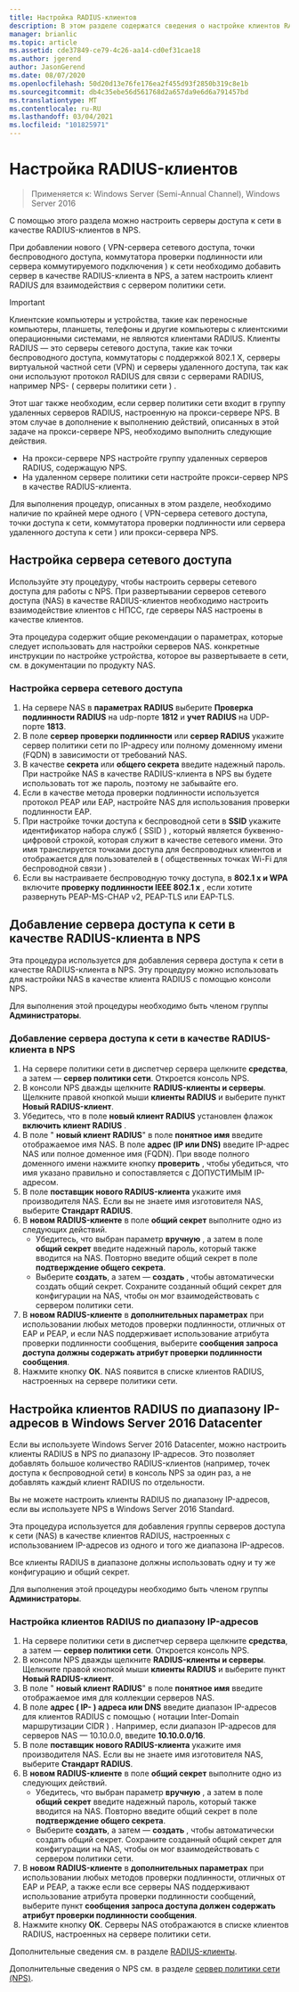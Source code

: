 ```yaml
---
title: Настройка RADIUS-клиентов
description: В этом разделе содержатся сведения о настройке клиентов RADIUS для сервера политики сети в Windows Server 2016.
manager: brianlic
ms.topic: article
ms.assetid: cde37849-ce79-4c26-aa14-cd0ef31cae18
ms.author: jgerend
author: JasonGerend
ms.date: 08/07/2020
ms.openlocfilehash: 50d20d13e76fe176ea2f455d93f2850b319c8e1b
ms.sourcegitcommit: db4c35ebe56d561768d2a657da9e6d6a791457bd
ms.translationtype: MT
ms.contentlocale: ru-RU
ms.lasthandoff: 03/04/2021
ms.locfileid: "101825971"
---
```

# <a name="configure-radius-clients"></a>Настройка RADIUS-клиентов

>Применяется к: Windows Server (Semi-Annual Channel), Windows Server 2016

С помощью этого раздела можно настроить серверы доступа к сети в качестве RADIUS-клиентов в NPS.

При добавлении нового \( VPN-сервера сетевого доступа, точки беспроводного доступа, коммутатора проверки подлинности или сервера коммутируемого подключения \) к сети необходимо добавить сервер в качестве RADIUS-клиента в NPS, а затем настроить клиент RADIUS для взаимодействия с сервером политики сети.

>[!IMPORTANT]
>Клиентские компьютеры и устройства, такие как переносные компьютеры, планшеты, телефоны и другие компьютеры с клиентскими операционными системами, не являются клиентами RADIUS. Клиенты RADIUS — это серверы сетевого доступа, такие как точки беспроводного доступа, коммутаторы с поддержкой 802.1 X, серверы виртуальной частной сети (VPN) и серверы удаленного доступа, так как они используют протокол RADIUS для связи с серверами RADIUS, например NPS- \( серверы политики сети \) .

Этот шаг также необходим, если сервер политики сети входит в группу удаленных серверов RADIUS, настроенную на прокси-сервере NPS. В этом случае в дополнение к выполнению действий, описанных в этой задаче на прокси-сервере NPS, необходимо выполнить следующие действия.

- На прокси-сервере NPS настройте группу удаленных серверов RADIUS, содержащую NPS.
- На удаленном сервере политики сети настройте прокси-сервер NPS в качестве RADIUS-клиента.

Для выполнения процедур, описанных в этом разделе, необходимо наличие по крайней мере одного \( VPN-сервера сетевого доступа, точки доступа к сети, коммутатора проверки подлинности или сервера удаленного доступа к сети \) или прокси-сервера NPS.

## <a name="configure-the-network-access-server"></a>Настройка сервера сетевого доступа

Используйте эту процедуру, чтобы настроить серверы сетевого доступа для работы с NPS. При развертывании серверов сетевого доступа (NAS) в качестве RADIUS-клиентов необходимо настроить взаимодействие клиентов с НПСС, где серверы NAS настроены в качестве клиентов.

Эта процедура содержит общие рекомендации о параметрах, которые следует использовать для настройки серверов NAS. конкретные инструкции по настройке устройства, которое вы развертываете в сети, см. в документации по продукту NAS.

### <a name="to-configure-the-network-access-server"></a>Настройка сервера сетевого доступа

1. На сервере NAS в **параметрах RADIUS** выберите **Проверка подлинности RADIUS** на udp-порте **1812** и **учет RADIUS** на UDP-порте **1813**.
2. В поле **сервер проверки подлинности** или **сервер RADIUS** укажите сервер политики сети по IP-адресу или полному доменному имени (FQDN) в зависимости от требований NAS.
3. В качестве **секрета** или **общего секрета** введите надежный пароль. При настройке NAS в качестве RADIUS-клиента в NPS вы будете использовать тот же пароль, поэтому не забывайте его.
4. Если в качестве метода проверки подлинности используется протокол PEAP или EAP, настройте NAS для использования проверки подлинности EAP.
5. При настройке точки доступа к беспроводной сети в **SSID** укажите идентификатор набора служб \( SSID \) , который является буквенно-цифровой строкой, которая служит в качестве сетевого имени. Это имя транслируется точками доступа для беспроводных клиентов и отображается для пользователей в \( общественных точках Wi-Fi для беспроводной связи \) .
6. Если вы настраиваете беспроводную точку доступа, в **802.1 x и WPA** включите **проверку подлинности IEEE 802.1 x** , если хотите развернуть PEAP-MS-CHAP v2, PEAP-TLS или EAP-TLS.

## <a name="add-the-network-access-server-as-a-radius-client-in-nps"></a>Добавление сервера доступа к сети в качестве RADIUS-клиента в NPS

Эта процедура используется для добавления сервера доступа к сети в качестве RADIUS-клиента в NPS. Эту процедуру можно использовать для настройки NAS в качестве клиента RADIUS с помощью консоли NPS.

Для выполнения этой процедуры необходимо быть членом группы **Администраторы**.

### <a name="to-add-a-network-access-server-as-a-radius-client-in-nps"></a>Добавление сервера доступа к сети в качестве RADIUS-клиента в NPS

1. На сервере политики сети в диспетчер сервера щелкните **средства**, а затем — **сервер политики сети**. Откроется консоль NPS.
2. В консоли NPS дважды щелкните **RADIUS-клиенты и серверы**. Щелкните правой кнопкой мыши **клиенты RADIUS** и выберите пункт **Новый RADIUS-клиент**.
3. Убедитесь, что в поле **новый клиент RADIUS** установлен флажок **включить клиент RADIUS** .
4. В поле " **новый клиент RADIUS**" в поле **понятное имя** введите отображаемое имя NAS. В поле **адрес (IP или DNS)** введите IP-адрес NAS или полное доменное имя (FQDN). При вводе полного доменного имени нажмите кнопку **проверить** , чтобы убедиться, что имя указано правильно и сопоставляется с ДОПУСТИМЫМ IP-адресом.
5. В поле **поставщик** **нового RADIUS-клиента** укажите имя производителя NAS. Если вы не знаете имя изготовителя NAS, выберите **Стандарт RADIUS**.
6. В **новом RADIUS-клиенте** в поле **общий секрет** выполните одно из следующих действий.
    - Убедитесь, что выбран параметр **вручную** , а затем в поле **общий секрет** введите надежный пароль, который также вводится на NAS. Повторно введите общий секрет в поле **подтверждение общего секрета**.
    - Выберите **создать**, а затем — **создать** , чтобы автоматически создать общий секрет. Сохраните созданный общий секрет для конфигурации на NAS, чтобы он мог взаимодействовать с сервером политики сети.
7. В **новом RADIUS-клиенте** в **дополнительных параметрах** при использовании любых методов проверки подлинности, отличных от EAP и PEAP, и если NAS поддерживает использование атрибута проверки подлинности сообщения, выберите **сообщения запроса доступа должны содержать атрибут проверки подлинности сообщения**.
8. Нажмите кнопку **ОК**. NAS появится в списке клиентов RADIUS, настроенных на сервере политики сети.

## <a name="configure-radius-clients-by-ip-address-range-in-windows-server-2016-datacenter"></a>Настройка клиентов RADIUS по диапазону IP-адресов в Windows Server 2016 Datacenter

Если вы используете Windows Server 2016 Datacenter, можно настроить клиенты RADIUS в NPS по диапазону IP-адресов. Это позволяет добавлять большое количество RADIUS-клиентов (например, точек доступа к беспроводной сети) в консоль NPS за один раз, а не добавлять каждый клиент RADIUS по отдельности.

Вы не можете настроить клиенты RADIUS по диапазону IP-адресов, если вы используете NPS в Windows Server 2016 Standard.

Эта процедура используется для добавления группы серверов доступа к сети (NAS) в качестве клиентов RADIUS, настроенных с использованием IP-адресов из одного и того же диапазона IP-адресов.

Все клиенты RADIUS в диапазоне должны использовать одну и ту же конфигурацию и общий секрет.

Для выполнения этой процедуры необходимо быть членом группы **Администраторы**.

### <a name="to-set-up-radius-clients-by-ip-address-range"></a>Настройка клиентов RADIUS по диапазону IP-адресов

1. На сервере политики сети в диспетчер сервера щелкните **средства**, а затем — **сервер политики сети**. Откроется консоль NPS.
2. В консоли NPS дважды щелкните **RADIUS-клиенты и серверы**. Щелкните правой кнопкой мыши **клиенты RADIUS** и выберите пункт **Новый RADIUS-клиент**.
3. В поле " **новый клиент RADIUS**" в поле **понятное имя** введите отображаемое имя для коллекции серверов NAS.
4. В поле **адрес \( IP- \) адреса или DNS** введите диапазон IP-адресов для клиентов RADIUS с помощью \( нотации Inter-Domain маршрутизации CIDR \) . Например, если диапазон IP-адресов для серверов NAS — 10.10.0.0, введите **10.10.0.0/16**.
5. В поле **поставщик** **нового RADIUS-клиента** укажите имя производителя NAS. Если вы не знаете имя изготовителя NAS, выберите **Стандарт RADIUS**.
6. В **новом RADIUS-клиенте** в поле **общий секрет** выполните одно из следующих действий.
    - Убедитесь, что выбран параметр **вручную** , а затем в поле **общий секрет** введите надежный пароль, который также вводится на NAS. Повторно введите общий секрет в поле **подтверждение общего секрета**.
    - Выберите **создать**, а затем — **создать** , чтобы автоматически создать общий секрет. Сохраните созданный общий секрет для конфигурации на NAS, чтобы он мог взаимодействовать с сервером политики сети.
7. В **новом RADIUS-клиенте** в **дополнительных параметрах** при использовании любых методов проверки подлинности, отличных от EAP и PEAP, а также если все серверы NAS поддерживают использование атрибута проверки подлинности сообщений, выберите пункт **сообщения запроса доступа должен содержать атрибут проверки подлинности сообщения**.
8. Нажмите кнопку **ОК**. Серверы NAS отображаются в списке клиентов RADIUS, настроенных на сервере политики сети.

Дополнительные сведения см. в разделе [RADIUS-клиенты](nps-radius-clients.md).

Дополнительные сведения о NPS см. в разделе [сервер политики сети (NPS)](nps-top.md).